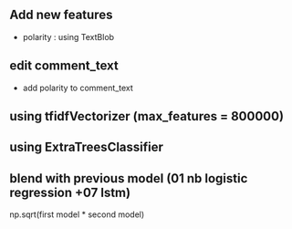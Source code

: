## Add new features

- polarity : using TextBlob

## edit comment_text
- add polarity to comment_text

## using tfidfVectorizer (max_features = 800000)

## using ExtraTreesClassifier

## blend with previous model (01 nb logistic regression +07 lstm) 
np.sqrt(first model * second model)
